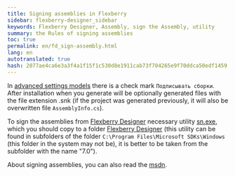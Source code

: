 ```yaml
---
title: Signing assemblies in Flexberry
sidebar: flexberry-designer_sidebar
keywords: Flexberry Designer, Assembly, sign the Assembly, utility
summary: the Rules of signing assemblies
toc: true
permalink: en/fd_sign-assembly.html
lang: en
autotranslated: true
hash: 2077ae4ca6e3a3f4a1f15f1c530d8e1911cab73f704265e9f70ddca50edf1459
---
```


In [advanced settings models](fd_project-customization.html) there is a check mark `Подписывать сборки`. After installation when you generate will be optionally generated files with the file extension .snk (if the project was generated previously, it will also be overwritten file `AssemblyInfo.cs`).

To sign the assemblies from [Flexberry Designer](fd_flexberry-designer.html) necessary utility [sn.exe](http://msdn.microsoft.com/en-us/library/k5b5tt23(v=vs.71).aspx), which you should copy to a folder [Flexberry Designer](fd_flexberry-designer.html) (this utility can be found in subfolders of the folder `C:\Program Files\Microsoft SDKs\Windows` (this folder in the system may not be), it is better to be taken from the subfolder with the name "7.0").

About signing assemblies, you can also read the [msdn](http://msdn.microsoft.com/ru-ru/library/xwb8f617(v=vs.90).aspx).



